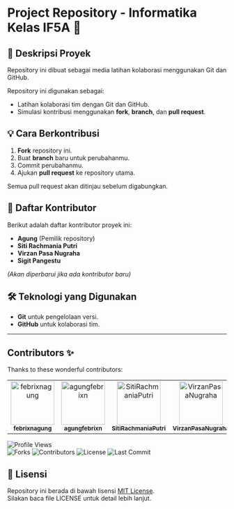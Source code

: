 # Project Repository - Informatika Kelas IF5A 🚀  

## 📌 Deskripsi Proyek  
Repository ini dibuat sebagai media latihan kolaborasi menggunakan Git dan GitHub.  

Repository ini digunakan sebagai:  
- Latihan kolaborasi tim dengan Git dan GitHub.  
- Simulasi kontribusi menggunakan **fork**, **branch**, dan **pull request**.  

## 💡 Cara Berkontribusi  
1. **Fork** repository ini.  
2. Buat **branch** baru untuk perubahanmu.  
3. Commit perubahanmu.  
4. Ajukan **pull request** ke repository utama.  

Semua pull request akan ditinjau sebelum digabungkan.  

## 👥 Daftar Kontributor  
Berikut adalah daftar kontributor proyek ini:  

- **Agung** (Pemilik repository)  
- **Siti Rachmania Putri**  
- **Virzan Pasa Nugraha**  
- **Sigit Pangestu**  

*(Akan diperbarui jika ada kontributor baru)*  

## 🛠 Teknologi yang Digunakan  
- **Git** untuk pengelolaan versi.  
- **GitHub** untuk kolaborasi tim.  

---

## Contributors ✨

Thanks to these wonderful contributors:

<table>
  <tr>
    <td align="center">
      <a href="https://github.com/febrixnagung">
        <img src="https://avatars.githubusercontent.com/febrixnagung" width="100px;" alt="febrixnagung"/><br />
        <sub><b>febrixnagung</b></sub>
      </a>
    </td>
    <td align="center">
      <a href="https://github.com/agungfebrixn">
        <img src="https://avatars.githubusercontent.com/agungfebrixn" width="100px;" alt="agungfebrixn"/><br />
        <sub><b>agungfebrixn</b></sub>
      </a>
    </td>
    <td align="center">
      <a href="https://github.com/SitiRachmaniaPutri">
        <img src="https://avatars.githubusercontent.com/SitiRachmaniaPutri" width="100px;" alt="SitiRachmaniaPutri"/><br />
        <sub><b>SitiRachmaniaPutri</b></sub>
      </a>
    </td>
    <td align="center">
      <a href="https://github.com/VirzanPasaNugraha">
        <img src="https://avatars.githubusercontent.com/VirzanPasaNugraha" width="100px;" alt="VirzanPasaNugraha"/><br />
        <sub><b>VirzanPasaNugraha</b></sub>
      </a>
    </td>
    <td align="center">
      <a href="https://github.com/Sigitgit7">
        <img src="https://avatars.githubusercontent.com/Sigitgit7" width="100px;" alt="Sigitgit7"/><br />
        <sub><b>Sigitgit7</b></sub>
      </a>
    </td>
  </tr>
</table>

![Profile Views](https://komarev.com/ghpvc/?username=febrixnagung&label=Profile%20Views&color=0e75b6&style=flat)  
![Forks](https://img.shields.io/github/forks/febrixnagung/Agung?style=social)
![Contributors](https://img.shields.io/github/contributors/febrixnagung/Agung)
![License](https://img.shields.io/github/license/febrixnagung/Agung)
![Last Commit](https://img.shields.io/github/last-commit/febrixnagung/Agung)

## 📜 Lisensi
Repository ini berada di bawah lisensi [MIT License](https://github.com/febrixnagung/Agung/blob/main/LICENSE).  
Silakan baca file LICENSE untuk detail lebih lanjut.
